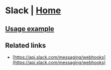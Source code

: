 # Slack | [Home](./../../)

## [Usage example](./../../tests/Slack/ClientTest.php)

## Related links

* [https://api.slack.com/messaging/webhooks](https://api.slack.com/messaging/webhooks)
